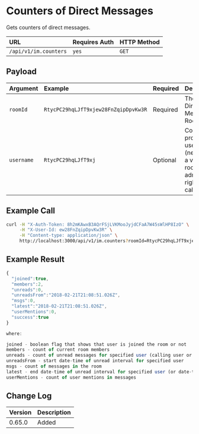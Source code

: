 # Counters of Direct Messages

Gets counters of direct messages.

| URL | Requires Auth | HTTP Method |
| :--- | :--- | :--- |
| `/api/v1/im.counters` | `yes` | `GET` |

## Payload

| Argument | Example | Required | Description |
| :--- | :--- | :--- | :--- |
| `roomId` | `RtycPC29hqLJfT9xjew28FnZqipDpvKw3R` | Required | The id of Direct Messages' Room |
| `username` | `RtycPC29hqLJfT9xj` | Optional | Counters for provided username \(need to have a view-room-administration right for calling user\) |

## Example Call

```bash
curl -H "X-Auth-Token: 8h2mKAwxB3AQrFSjLVKMooJyjdCFaA7W45sWlHP8IzO" \
     -H "X-User-Id: ew28FnZqipDpvKw3R" \
     -H "Content-type: application/json" \
     http://localhost:3000/api/v1/im.counters?roomId=RtycPC29hqLJfT9xjew28FnZqipDpvKw3R
```

## Example Result

```javascript
{
  "joined":true,
  "members":2,
  "unreads":0,
  "unreadsFrom":"2018-02-21T21:08:51.026Z",
  "msgs":0,
  "latest":"2018-02-21T21:08:51.026Z",
  "userMentions":0,
  "success":true
}

where:

joined - boolean flag that shows that user is joined the room or not
members - count of current room members
unreads - count of unread messages for specified user (calling user or provided userId)
unreadsFrom - start date-time of unread interval for specified user
msgs - count of messages in the room
latest - end date-time of unread interval for specified user (or date-time of last posted message)
userMentions - count of user mentions in messages
```

## Change Log

| Version | Description |
| :--- | :--- |
| 0.65.0 | Added |

